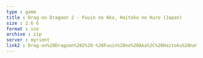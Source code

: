 ```yaml
---
type : game
title : Drag-on Dragoon 2 - Fuuin no Aka, Haitoku no Kuro (Japan)
size : 2.6 G
format : iso
archive : zip
server : myrient
link2 : Drag-on%20Dragoon%202%20-%20Fuuin%20no%20Aka%2C%20Haitoku%20no%20Kuro%20%28Japan%29
---
```


